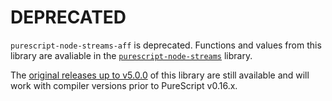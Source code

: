 # DEPRECATED

`purescript-node-streams-aff` is deprecated. Functions and values from this library are avaliable in the [`purescript-node-streams`](https://github.com/purescript/purescript-node-streams) library.

The [original releases up to v5.0.0](https://github.com/purescript-deprecated/purescript-node-streams-aff/releases) of this library are still available and will work with compiler versions prior to PureScript v0.16.x.

